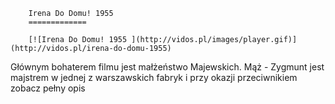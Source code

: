 
        Irena Do Domu! 1955 
        =============
        
        [![Irena Do Domu! 1955 ](http://vidos.pl/images/player.gif)](http://vidos.pl/irena-do-domu-1955)
        
        
 Głównym bohaterem filmu jest małżeństwo Majewskich. Mąż - Zygmunt jest majstrem w jednej z warszawskich fabryk i przy okazji przeciwnikiem zobacz pełny opis
    
